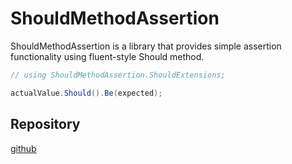 ﻿# ShouldMethodAssertion

ShouldMethodAssertion is a library that provides simple assertion functionality using fluent-style Should method.

```csharp
// using ShouldMethodAssertion.ShouldExtensions;

actualValue.Should().Be(expected);
```

## Repository

[github](https://github.com/benutomo-dev/ShouldMethodAssertion)
